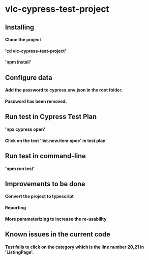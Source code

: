 # vlc-cypress-test-project

## Installing
#### Clone the project
#### 'cd vlc-cypress-test-project'
#### 'npm install'

## Configure data
#### Add the password to cypress.env.json in the root folder.
#### Password has been removed.

## Run test in Cypress Test Plan
#### 'npx cypress open'
#### Click on the test 'list.new.item.spec' in test plan

## Run test in command-line
#### 'npm run test'

## Improvements to be done
#### Convert the project to typescript
#### Reporting
#### More parameterizing to increase the re-usability

## Known issues in  the current code
#### Test fails to click on the category which is the line number 20,21 in 'ListingPage'. 
